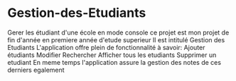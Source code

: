 # Gestion-des-Etudiants
Gerer les étudiant d'une école en mode console
ce projet est mon projet de fin d'année en premiere année d'etude superieur
Il est intitulé Gestion des Etudiants
L'application offre plein de fonctionnalité à savoir:
Ajouter étudiants
Modifier
Rechercher
Afficher tous les etudiants
Supprimer un etudiant 
En meme temps l'application assure la gestion des notes de ces derniers egalement
